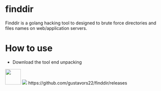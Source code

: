 # finddir
Finddir is a golang hacking tool to designed to brute force directories and files names on web/application servers.

# How to use
* Download the tool end unpacking
<a src="https://github.com/gustavors22/finddir/releases/download/v0.1/finddir-windows.zip">
<img src="https://pt.seaicons.com/wp-content/uploads/2015/10/OS-Windows-icon.png" width="50" heigth="50">
</a>
<img src="https://drive.google.com/uc?export=view&id=1BzFc1FAAZHEflIdZ5rQyAfZadRm0sYvm">
https://github.com/gustavors22/finddir/releases
